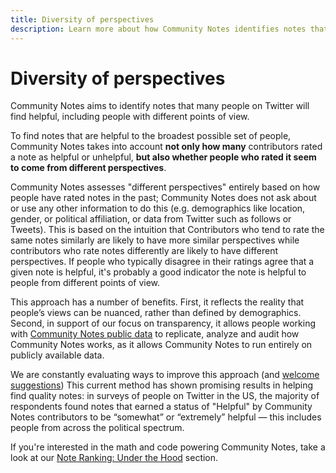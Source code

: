```yaml
---
title: Diversity of perspectives
description: Learn more about how Community Notes identifies notes that many people on Twitter will find helpful, including people with different points of view.
---
```

# Diversity of perspectives

Community Notes aims to identify notes that many people on Twitter will find helpful, including people with different points of view.

To find notes that are helpful to the broadest possible set of people, Community Notes takes into account **not only how many** contributors rated a note as helpful or unhelpful, **but also whether people who rated it seem to come from different perspectives**.

Community Notes assesses "different perspectives" entirely based on how people have rated notes in the past; Community Notes does not ask about or use any other information to do this (e.g. demographics like location, gender, or political affiliation, or data from Twitter such as follows or Tweets). This is based on the intuition that Contributors who tend to rate the same notes similarly are likely to have more similar perspectives while contributors who rate notes differently are likely to have different perspectives. If people who typically disagree in their ratings agree that a given note is helpful, it's probably a good indicator the note is helpful to people from different points of view.

This approach has a number of benefits. First, it reflects the reality that people’s views can be nuanced, rather than defined by demographics. Second, in support of our focus on transparency, it allows people working with [Community Notes public data](../under-the-hood/download-data.md) to replicate, analyze and audit how Community Notes works, as it allows Community Notes to run entirely on publicly available data.

We are constantly evaluating ways to improve this approach (and [welcome suggestions](./feedback.md)) This current method has shown promising results in helping find quality notes: in surveys of people on Twitter in the US, the majority of respondents found notes that earned a status of "Helpful" by Community Notes contributors to be “somewhat” or “extremely” helpful — this includes people from across the political spectrum.

If you're interested in the math and code powering Community Notes, take a look at our [Note Ranking: Under the Hood](../under-the-hood/note-ranking-code.md) section.

